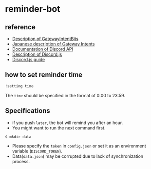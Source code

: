 # reminder-bot

## reference
- [Description of GatewayIntentBits](https://discord-api-types.dev/api/discord-api-types-v10/enum/GatewayIntentBits)
- [Japanese description of Gateway Intents](https://scrapbox.io/discordjs-japan/Gateway_Intents_%E3%81%AE%E5%88%A9%E7%94%A8%E3%81%AB%E9%96%A2%E3%81%99%E3%82%8B%E3%82%AC%E3%82%A4%E3%83%89)
- [Documentation of Discord API](https://discord.com/developers/docs/intro)
- [Description of Discord.js](https://discord.js.org/docs/packages/discord.js/14.18.0)
- [Discord.js guide](https://discordjs.guide/)


## how to set reminder time
```txt
!setting time
```
The `time` should be specified in the format of 0:00 to 23:59.

## Specifications
- if you push `later`, the bot will remind you after an hour.
- You might want to run the next command first.
```sh
$ mkdir data
```
- Please specify the `token` in `config.json` or set it as an environment variable (`DISCORD_TOKEN`).
- Data(`data.json`) may be corrupted due to lack of synchronization process.
